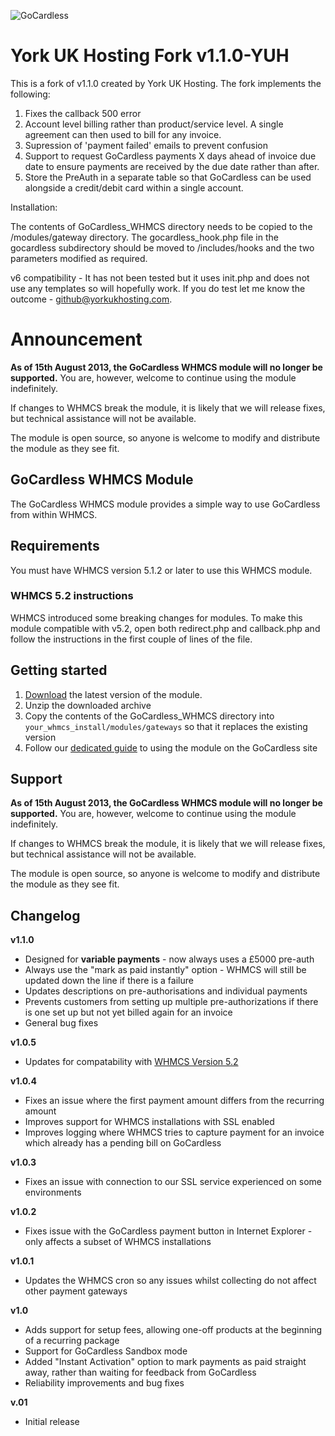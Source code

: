 ![GoCardless](https://s3-eu-west-1.amazonaws.com/gocardless-logos/lo-res.jpg)

# York UK Hosting Fork v1.1.0-YUH

This is a fork of v1.1.0 created by York UK Hosting. The fork implements 
the following:

1. Fixes the callback 500 error
2. Account level billing rather than product/service level. A single
   agreement can then used to bill for any invoice.
3. Supression of 'payment failed' emails to prevent confusion
4. Support to request GoCardless payments X days ahead of invoice due date
   to ensure payments are received by the due date rather than after.
5. Store the PreAuth in a separate table so that GoCardless can be used
   alongside a credit/debit card within a single account.

Installation:

The contents of GoCardless_WHMCS directory needs to be copied to the
/modules/gateway directory. The gocardless_hook.php file in the gocardless
subdirectory should be moved to /includes/hooks and the two parameters
modified as required.

v6 compatibility - It has not been tested but it uses init.php and does
not use any templates so will hopefully work. If you do test let me
know the outcome - github@yorkukhosting.com.

# Announcement

__As of 15th August 2013, the GoCardless WHMCS module will no longer be supported.__
You are, however, welcome to continue using the module indefinitely. 

If changes to WHMCS break the module, it is likely that we will release fixes,
but technical assistance will not be available.

The module is open source, so anyone is welcome to modify and distribute the
module as they see fit.

## GoCardless WHMCS Module

The GoCardless WHMCS module provides a simple way to use GoCardless from within WHMCS.

## Requirements

You must have WHMCS version 5.1.2 or later to use this WHMCS module.

### WHMCS 5.2 instructions

WHMCS introduced some breaking changes for modules. To make this module
compatible with v5.2, open both redirect.php and callback.php and follow the
instructions in the first couple of lines of the file.

## Getting started

1. [Download](https://github.com/gocardless/gocardless-whmcs/zipball/master) the latest version of the module.
2. Unzip the downloaded archive
3. Copy the contents of the GoCardless_WHMCS directory into `your_whmcs_install/modules/gateways` so that it replaces the existing version
4. Follow our [dedicated guide](https://gocardless.com/partners/whmcs) to using the module on the GoCardless site

## Support

__As of 15th August 2013, the GoCardless WHMCS module will no longer be supported.__
You are, however, welcome to continue using the module indefinitely. 

If changes to WHMCS break the module, it is likely that we will release fixes,
but technical assistance will not be available.

The module is open source, so anyone is welcome to modify and distribute the
module as they see fit.

## Changelog

__v1.1.0__

* Designed for __variable payments__ - now always uses a £5000 pre-auth
* Always use the "mark as paid instantly" option - WHMCS will still be updated
down the line if there is a failure
* Updates descriptions on pre-authorisations and individual payments
* Prevents customers from setting up multiple pre-authorizations if there is
one set up but not yet billed again for an invoice
* General bug fixes

__v1.0.5__

* Updates for compatability with
[WHMCS Version 5.2](http://docs.whmcs.com/Version_5.2_Release_Notes)

__v1.0.4__

* Fixes an issue where the first payment amount differs from the recurring amount
* Improves support for WHMCS installations with SSL enabled
* Improves logging where WHMCS tries to capture payment for an invoice which
already has a pending bill on GoCardless

__v1.0.3__

* Fixes an issue with connection to our SSL service experienced on some environments

__v1.0.2__

* Fixes issue with the GoCardless payment button in Internet Explorer - only affects a subset of WHMCS installations

__v1.0.1__

* Updates the WHMCS cron so any issues whilst collecting do not affect other payment gateways

__v1.0__

* Adds support for setup fees, allowing one-off products at the beginning of a recurring package
* Support for GoCardless Sandbox mode
* Added "Instant Activation" option to mark payments as paid straight away, rather than waiting for feedback from GoCardless
* Reliability improvements and bug fixes

__v.01__

* Initial release
